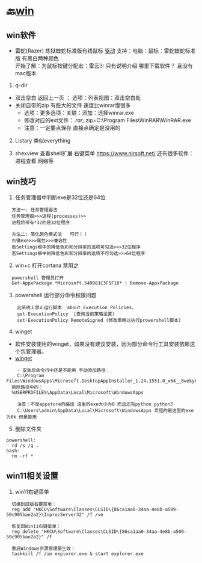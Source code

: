 # 🔙[win](/README?id=🔸Win日常)

## win软件
- 雷蛇(Razer) 炼狱蝰蛇标准版有线鼠标
[驱动](https://cn.razerzone.com) 支持：电脑：鼠标：雷蛇蝰蛇标准版 有黑白两种颜色  
开始了解：为鼠标按键分配宏：雷云3: 只有说明介绍 哪里下载软件？ 且没有mac版本



1. q-dir
- 双击空白 返回上一页 ； 选项：列表视图：双击空白处
- 关闭自带的zip 有些大的文件 速度比winrar慢很多
  - 选项：更多选项：关联：添加：选择winrar.exe
  - 修改对应的ext文件：*.rar;*.zip=C:\Program Files\WinRAR\WinRAR.exe
  - 注意：一定要点保存  直接点确定是没用的


2. Listary 类似everything

3. shexview 查看shell扩展 右键菜单
https://www.nirsoft.net/ 还有很多软件：进程查看 网络等



## win技巧

1. 任务管理器中判断exe是32位还是64位
```
  方法一: 任务管理器法
  任务管理器>>>进程(processes)>>
  进程后带有*32的是32位程序

  方法二: 简化颜色模式法   可行！！
  右键exe>>>属性>>>兼容性
  若Settings框中的降低色彩和分辨率的选项可勾选>>>32位程序
  若Settings框中的降低色彩和分辨率的选项不可勾选>>>64位程序
```


2. win+c 打开cortana  禁用之
```
  powershell 管理员打开	
  Get-AppxPackage *Microsoft.549981C3F5F10* | Remove-AppxPackage
```



3. powershell 运行部分命令权限问题
```
	此系统上禁止运行脚本  about_Execution_Policies。
	get-ExecutionPolicy  (查询当前策略设置)
	set-ExecutionPolicy RemoteSigned (修改策略以执行prowershell脚本)
```


4. winget

- 软件安装使用的winget，如果没有建议安装，因为部分命令行工具安装依赖这个包管理器。
- [winget](https://github.com/microsoft/winget-cli/releases)
```
	- 安装后命令行中还是不能用 手动添加路径：
	C:\Program Files\WindowsApps\Microsoft.DesktopAppInstaller_1.24.1551.0_x64__8wekyb3d8bbwe
  删除路径中的：
  %USERPROFILE%\AppData\Local\Microsoft\WindowsApps

	注意：不是appstore的路径 这里的exe大小为0 而且还有python python3
	C:\Users\admin\AppData\Local\Microsoft\WindowsApps 奇怪的是这里的exe为0k 但是能用
```

5. 删除文件夹
```
powershell:
  rd /s /q .
bash:
  rm -rf *
```







## win11相关设置
1. win11右键菜单
```
  切换到旧版右键菜单：
  reg add "HKCU\Software\Classes\CLSID\{86ca1aa0-34aa-4e8b-a509-50c905bae2a2}\InprocServer32" /f /ve

  恢复回Win11右键菜单：
  reg delete "HKCU\Software\Classes\CLSID\{86ca1aa0-34aa-4e8b-a509-50c905bae2a2}" /f

  重启Windows资源管理器生效：
  taskkill /f /im explorer.exe & start explorer.exe
```










